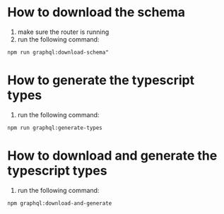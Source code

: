 # How to download the schema

1. make sure the router is running
2. run the following command:

```shell
npm run graphql:download-schema"
```

# How to generate the typescript types

1. run the following command:

```shell
npm run graphql:generate-types
```

# How to download and generate the typescript types

1. run the following command:

```shell
npm graphql:download-and-generate
```
